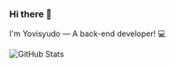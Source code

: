 ### Hi there 👋
I'm Yovisyudo — A back-end developer! 💻

![GitHub Stats](https://github-readme-stats.vercel.app/api?username=Yovisyudo&show_icons=true&theme=radical)
